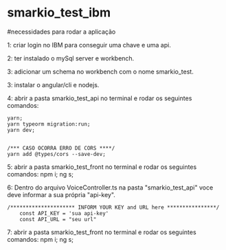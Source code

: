 # smarkio_test_ibm


#necessidades para rodar a aplicação

1: criar login no IBM para conseguir uma chave e uma api.

2: ter instalado o mySql server e workbench.

3: adicionar um schema no workbench com o nome smarkio_test.

3: instalar o angular/cli e nodejs.

4: abrir a pasta smarkio_test_api no terminal e rodar os seguintes comandos:
	
  	yarn;
	yarn typeorm migration:run;
	yarn dev;
	
	
	/*** CASO OCORRA ERRO DE CORS ****/
  	yarn add @types/cors --save-dev;
  
5: abrir a pasta smarkio_test_front no terminal e rodar os seguintes comandos:
	npm i;
	ng s;

6: Dentro do arquivo VoiceController.ts na pasta "smarkio_test_api" voce deve informar a sua própria "api-key".

 	/********************* INFORM YOUR KEY and URL here ****************/
        const API_KEY = 'sua api-key'
        const API_URL = "seu url"

7: abrir a pasta smarkio_test_front no terminal e rodar os seguintes comandos:
	npm i;
	ng s;
